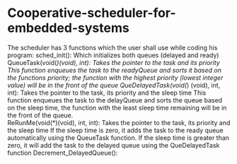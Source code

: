 # Cooperative-scheduler-for-embedded-systems

The scheduler has 3 functions which the user shall use while coding his program:
sched_init(): 
Which initializes both queues (delayed and ready)
QueueTask(void(*)(void), int): 
Takes the pointer to the task and its priority
This function enqueues the task to the readyQueue and sorts it based on the functions priority; the function with the highest priority (lowest integer value) will be in the front of the queue
QueDelayedTask(void(*) (void), int, int):
Takes the pointer to the task, its priority and the sleep time
This function enqueues the task to the delayQueue and sorts the queue based on the sleep time, the function with the least sleep time remaining will be in the front of the queue.   
ReRunMe(void(*)(void), int, int): 
Takes the pointer to the task, its priority and the sleep time
If the sleep time is zero, it adds the task to the ready queue automatically using the QueueTask function.
If the sleep time is greater than zero, it will add the task to the delayed queue using the QueDelayedTask function
Decrement_DelayedQueue(): 


